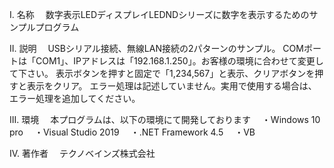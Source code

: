 I. 名称
　数字表示LEDディスプレイLEDNDシリーズに数字を表示するためのサンプルプログラム

II. 説明
　USBシリアル接続、無線LAN接続の2パターンのサンプル。
  COMポートは「COM1」、IPアドレスは「192.168.1.250」。お客様の環境に合わせて変更して下さい。
  表示ボタンを押すと固定で「1,234,567」と表示、クリアボタンを押すと表示をクリア。
  エラー処理は記述していません。実用で使用する場合は、エラー処理を追加してください。
  
III. 環境
　本プログラムは、以下の環境にて開発しております
　・Windows 10 pro
　・Visual Studio 2019
　・.NET Framework 4.5
　・VB

IV. 著作者
　テクノベインズ株式会社
